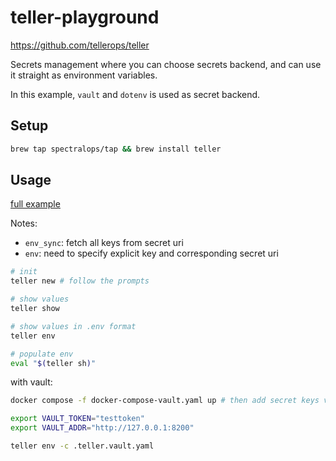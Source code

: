 # teller-playground

<https://github.com/tellerops/teller>

Secrets management where you can choose secrets backend, and can use it straight as environment variables.

In this example, `vault` and `dotenv` is used as secret backend.

## Setup

```bash
brew tap spectralops/tap && brew install teller
```

## Usage

[full example](https://github.com/tellerops/teller/blob/master/.teller.example.yml)

Notes:

- `env_sync`: fetch all keys from secret uri
- `env`: need to specify explicit key and corresponding secret uri

```bash
# init
teller new # follow the prompts

# show values
teller show

# show values in .env format
teller env

# populate env
eval "$(teller sh)"
```

with vault:

```bash
docker compose -f docker-compose-vault.yaml up # then add secret keys via the web ui

export VAULT_TOKEN="testtoken"
export VAULT_ADDR="http://127.0.0.1:8200"

teller env -c .teller.vault.yaml
```
